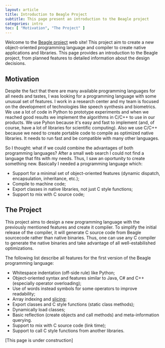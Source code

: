 ```yaml
---
layout: article
title: Introduction to Beagle Project
subtitle: This page present an introduction to the Beagle project
categories: intro
toc: [ "Motivation", "The Project" ]
---
```


Welcome to the [Beagle project](https://github.com/brunexgeek/Beagle) web site! This project aim to create a new object-oriented programming language and compiler to create native applications and libraries. This page provides an introduction to the Beagle project, from planned features to detailed information about the design decisions.

## Motivation

Despite the fact that there are many available programming languages for all needs and tastes, I was looking for a programming language with some unusual set of features. I work in a research center and my team is focused on the development of technologies like speech synthesis and biometrics. We use a lot of code in Python to prototype experiments and when we reached good results we implement the algorithms in C/C++ to use in our products. We use Pyhon because it's easy and fast to implement (and, of course, have a lot of libraries for scientific computing). Also we use C/C++ because we need to create portable code to compile as optimized native libraries. It needs to run fast and be compatible with many other languages.

So I thought: what if we could combine the advantages of both programming languages? After a small web search I could not find a language that fits with my needs. Thus, I saw an oportunity to create something new. Basically I needed a programming language which:

+ Support for a minimal set of object-oriented features (dynamic dispatch, encapsulation, inheritance, etc.);
+ Compile to machine code;
+ Export classes in native libraries, not just C style functions;
+ Support to mix with C source code;

## The Project

This project aims to design a new programming language with the previously mentioned features and create it compiler. To simplify the initial release of the compiler, it will generate C source code from Beagle sourcecode rather than native binaries. Thus, one can use any C compiler to generate the native binaries and take advantage of all well-estabilished optimizations. 

The following list describe all features for the first version of the Beagle programming language:

+ Whitespace indentation (off-side rule) like Python;
+ Object-oriented syntax and features similar to Java, C# and C++ (especially operator overloading);
+ Use of words instead symbols for some operators to improve readability;
+ Array indexing and [slicing](http://en.wikipedia.org/wiki/Array_slicing);
+ Export classes and C style functions (static class methods);
+ Dynamically load classes;
+ Basic reflection (create objects and call methods) and meta-information querying.
+ Support to mix with C source code (link time);
+ Support to call C style functions from another libraries.

[This page is under construction]
<!-- 
In the following sections is presented detailed explanations of the features listed above.

### Whitespace indented

Donec pharetra dui id ipsum sodales, in consectetur purus laoreet. Nunc et pharetra mauris, sit amet posuere dui. Vestibulum vel ligula erat. Vivamus tincidunt erat id imperdiet laoreet. Fusce fringilla, lacus in luctus pharetra, sem sapien vulputate sem, nec viverra nisi ligula non est. Phasellus ac ullamcorper sapien, eget iaculis neque. Suspendisse ac tristique ipsum.

Cras suscipit dui est, nec pharetra diam rutrum at. Aliquam erat volutpat. Sed erat neque, interdum at porta nec, fermentum eu purus. Curabitur sollicitudin, eros quis auctor semper, mauris nibh eleifend lorem, a porttitor velit nibh id dolor. Vivamus ultricies tristique ultricies. Integer tempor lorem a pellentesque tristique. Pellentesque habitant morbi tristique senectus et netus et malesuada fames ac turpis egestas. Praesent in volutpat erat, et laoreet dui. Donec pharetra dui id ipsum sodales, in consectetur purus laoreet. Nunc et pharetra mauris, sit amet posuere dui. Vestibulum vel ligula erat. Vivamus tincidunt erat id imperdiet laoreet.

### Object-Oriented

Mauris sit amet mauris congue erat tincidunt tincidunt eu malesuada diam. Nulla sit amet posuere est. Proin ac egestas libero. Vestibulum auctor interdum nibh sit amet rutrum. Aliquam nulla nulla, sodales ut congue non, cursus ac nisi. Cras est tellus, ultrices at felis non, eleifend viverra sem. Cras sit amet lacinia tortor. Nullam vitae magna cursus, porttitor justo sit amet, sodales velit. Nulla viverra volutpat libero ac interdum. Sed adipiscing, ipsum non placerat egestas, ipsum mi gravida tortor, vitae faucibus dolor mauris sit amet dolor. Vivamus gravida massa felis, id euismod nunc posuere a. Vestibulum mattis sit amet urna id blandit.


## Export Classes and Methods

Etiam at massa sapien. Duis ultrices a odio eu volutpat. Fusce fringilla, lacus in luctus pharetra, sem sapien vulputate sem, nec viverra nisi ligula non est. Phasellus ac ullamcorper sapien, eget iaculis neque. Suspendisse ac tristique ipsum. Praesent in volutpat erat, et laoreet dui. Donec pharetra dui id ipsum sodales, in consectetur purus laoreet. Nunc et pharetra mauris, sit amet posuere dui. Vestibulum vel ligula erat. Vivamus tincidunt erat id imperdiet laoreet.

Cras est tellus, ultrices at felis non, eleifend viverra sem. Cras sit amet lacinia tortor. Nullam vitae magna cursus, porttitor justo sit amet, sodales velit. Nulla viverra volutpat libero ac interdum. Sed adipiscing, ipsum non placerat egestas, ipsum mi gravida tortor, vitae faucibus dolor mauris sit amet dolor.

## Dynamic Class Loading
Suspendisse eget justo semper nunc viverra pellentesque. Praesent in volutpat erat, et laoreet dui. Donec pharetra dui id ipsum sodales, in consectetur purus laoreet. Nunc et pharetra mauris, sit amet posuere dui. Vestibulum vel ligula erat. Vivamus tincidunt erat id imperdiet laoreet. Phasellus sollicitudin id sem a pharetra. 

+ Vivamus rutrum, odio id commodo porta, enim diam suscipit diam;
+ Tincidunt sollicitudin odio nibh at dolor;

Cras suscipit dui est, nec pharetra diam rutrum at. Aliquam erat volutpat. Sed erat neque, interdum at porta nec, fermentum eu purus. Curabitur sollicitudin, eros quis auctor semper, mauris nibh eleifend lorem, a porttitor velit nibh id dolor. Vivamus ultricies tristique ultricies. Integer tempor lorem a pellentesque tristique. Pellentesque habitant morbi tristique senectus et netus et malesuada fames ac turpis egestas.

+ Nunc nec urna sed quam porta venenatis. Duis a ipsum fermentum, venenatis felis sit amet;
+ Venenatis ante. Aliquam in venenatis dolor, at sagittis leo. 

Ut neque mi, dignissim porta magna vitae, luctus porta sapien. Morbi porta dapibus odio quis varius.

## Reflection and Meta-programming

Cras sit amet lacinia tortor. Nullam vitae magna cursus, porttitor justo sit amet, sodales velit. Nulla viverra volutpat libero ac interdum. Sed adipiscing, ipsum non placerat egestas, ipsum mi gravida tortor, vitae faucibus dolor mauris sit amet dolor. Aliquam erat volutpat. Sed erat neque, interdum at porta nec, fermentum eu purus. Curabitur sollicitudin, eros quis auctor semper, mauris nibh eleifend lorem, a porttitor velit nibh id dolor. Vivamus ultricies tristique ultricies.

Sed et ullamcorper nibh. Nunc blandit libero non ligula aliquam, lobortis venenatis augue pellentesque. Mauris congue massa eget mollis aliquet. Nullam posuere, magna eget fermentum dictum, tortor risus consectetur erat, sit amet posuere ipsum ligula eget dolor. Nulla sit amet posuere est. Proin ac egestas libero. Vestibulum auctor interdum nibh sit amet rutrum. Aliquam nulla nulla, sodales ut congue non, cursus ac nisi. Cras est tellus, ultrices at felis non, eleifend viverra sem.

## Compatible With C/C++

Pellentesque vitae mi ac nulla ultrices rutrum. Etiam at massa sapien. Duis ultrices a odio eu volutpat. Fusce fringilla, lacus in luctus pharetra, sem sapien vulputate sem, nec viverra nisi ligula non est. Phasellus ac ullamcorper sapien, eget iaculis neque. Suspendisse ac tristique ipsum. Suspendisse in orci erat. Suspendisse consequat tincidunt libero a faucibus. Vestibulum pellentesque neque nec imperdiet fringilla.

Aenean posuere mauris a auctor accumsan. Ut enim ligula, rutrum eu nisl vitae, accumsan blandit neque. Vestibulum rutrum erat id nulla interdum elementum. Suspendisse iaculis libero in dolor volutpat sollicitudin. Proin ultrices sodales erat nec tincidunt. Aenean at pellentesque purus. Fusce ornare condimentum velit. Etiam eget iaculis urna, quis mattis augue. Sed faucibus, nisi sit amet ornare adipiscing, lacus ligula pulvinar eros, a interdum magna purus vel erat. Phasellus ac quam eget odio interdum iaculis eget in orci. Integer adipiscing libero ut luctus lacinia. Vivamus quis aliquam odio. Maecenas ante tortor, vestibulum id leo at, convallis euismod turpis. 
-->

